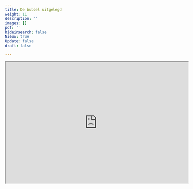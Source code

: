 ```yaml
---
title: De bubbel uitgelegd
weight: 11
description: ''
images: []
pdf: ''
hideinsearch: false
Nieuw: true
Update: false
draft: false

---
```


<iframe src="https://redcactus.nl/wp-content/uploads/2021/02/Bubble-algemeen-v2.mp4?_=1" width="600" height="400"></iframe>

